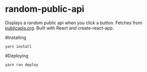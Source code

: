 # random-public-api

Displays a random public api when you click a button. Fetches from [publicapis.org](https://api.publicapis.org/). Built with React and create-react-app.

#Installing

`yarn install`

#Deploying

`yarn run deploy`